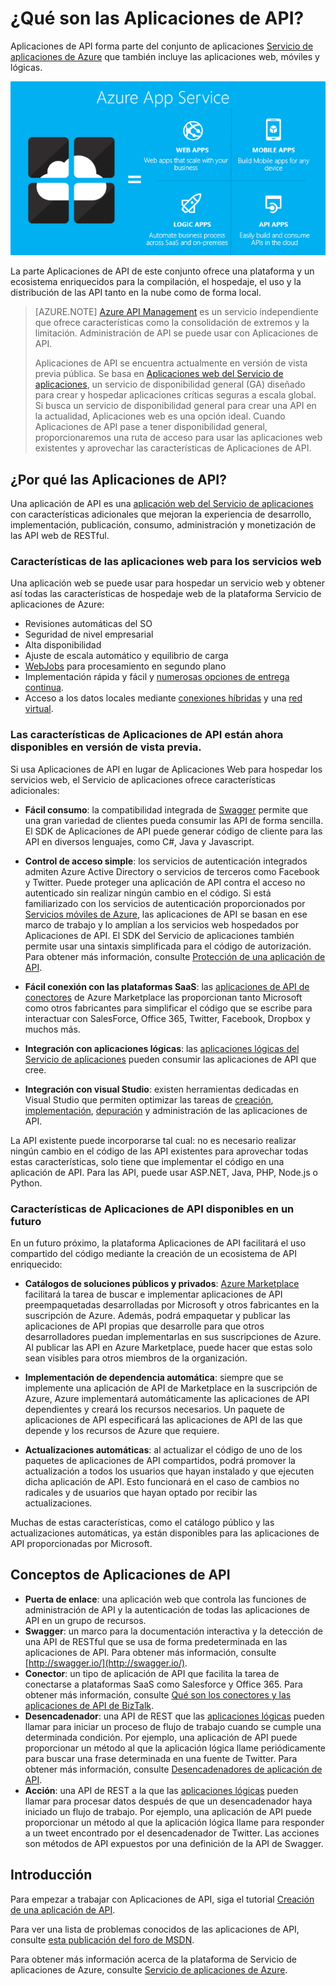 <properties 
	pageTitle="¿Qué son las Aplicaciones de API?" 
	description="Descubra por qué el Servicio de aplicaciones de Azure es la mejor plataforma para desarrollar, publicar y hospedar API RESTful." 
	services="app-service\api" 
	documentationCenter=".net" 
	authors="tdykstra" 
	manager="wpickett" 
	editor="jimbe"/>

<tags 
	ms.service="app-service-api" 
	ms.workload="web" 
	ms.tgt_pltfrm="na" 
	ms.devlang="na" 
	ms.topic="article" 
	ms.date="05/05/2015" 
	ms.author="tdykstra"/>

# ¿Qué son las Aplicaciones de API?

Aplicaciones de API forma parte del conjunto de aplicaciones [Servicio de aplicaciones de Azure](../app-service/app-service-value-prop-what-is.md) que también incluye las aplicaciones web, móviles y lógicas.

![](./media/app-service-api-apps-why-best-platform/appservicesuite.png)

La parte Aplicaciones de API de este conjunto ofrece una plataforma y un ecosistema enriquecidos para la compilación, el hospedaje, el uso y la distribución de las API tanto en la nube como de forma local.

>[AZURE.NOTE] [Azure API Management](/services/api-management/) es un servicio independiente que ofrece características como la consolidación de extremos y la limitación. Administración de API se puede usar con Aplicaciones de API.
>
>Aplicaciones de API se encuentra actualmente en versión de vista previa pública. Se basa en [Aplicaciones web del Servicio de aplicaciones](../app-service-web/app-service-web-overview.md), un servicio de disponibilidad general (GA) diseñado para crear y hospedar aplicaciones críticas seguras a escala global. Si busca un servicio de disponibilidad general para crear una API en la actualidad, Aplicaciones web es una opción ideal. Cuando Aplicaciones de API pase a tener disponibilidad general, proporcionaremos una ruta de acceso para usar las aplicaciones web existentes y aprovechar las características de Aplicaciones de API.

## ¿Por qué las Aplicaciones de API?

Una aplicación de API es una [aplicación web del Servicio de aplicaciones](../app-service-web/app-service-web-overview.md) con características adicionales que mejoran la experiencia de desarrollo, implementación, publicación, consumo, administración y monetización de las API web de RESTful.

### Características de las aplicaciones web para los servicios web

Una aplicación web se puede usar para hospedar un servicio web y obtener así todas las características de hospedaje web de la plataforma Servicio de aplicaciones de Azure:

- Revisiones automáticas del SO
- Seguridad de nivel empresarial
- Alta disponibilidad
- Ajuste de escala automático y equilibrio de carga
- [WebJobs](../app-service-web/websites-webjobs-resources.md) para procesamiento en segundo plano
- Implementación rápida y fácil y [numerosas opciones de entrega continua](../app-service-web/web-sites-deploy.md).
- Acceso a los datos locales mediante [conexiones híbridas](../integration-hybrid-connection-overview.md) y una [red virtual](../app-service-web/web-sites-integrate-with-vnet.md).

### Las características de Aplicaciones de API están ahora disponibles en versión de vista previa.

Si usa Aplicaciones de API en lugar de Aplicaciones Web para hospedar los servicios web, el Servicio de aplicaciones ofrece características adicionales:

- **Fácil consumo**: la compatibilidad integrada de [Swagger](http://swagger.io/) permite que una gran variedad de clientes pueda consumir las API de forma sencilla. El SDK de Aplicaciones de API puede generar código de cliente para las API en diversos lenguajes, como C#, Java y Javascript.

- **Control de acceso simple**: los servicios de autenticación integrados admiten Azure Active Directory o servicios de terceros como Facebook y Twitter. Puede proteger una aplicación de API contra el acceso no autenticado sin realizar ningún cambio en el código. Si está familiarizado con los servicios de autenticación proporcionados por [Servicios móviles de Azure](../mobile-services-windows-dotnet-how-to-use-client-library.md#authentication), las aplicaciones de API se basan en ese marco de trabajo y lo amplían a los servicios web hospedados por Aplicaciones de API. El SDK del Servicio de aplicaciones también permite usar una sintaxis simplificada para el código de autorización. Para obtener más información, consulte [Protección de una aplicación de API](app-service-api-dotnet-add-authentication.md).

- **Fácil conexión con las plataformas SaaS**: las [aplicaciones de API de conectores](../app-service-logic/app-service-logic-what-are-biztalk-api-apps.md) de Azure Marketplace las proporcionan tanto Microsoft como otros fabricantes para simplificar el código que se escribe para interactuar con SalesForce, Office 365, Twitter, Facebook, Dropbox y muchos más.

- **Integración con aplicaciones lógicas**: las [aplicaciones lógicas del Servicio de aplicaciones](../app-service-logic/app-service-logic-what-are-logic-apps.md) pueden consumir las aplicaciones de API que cree.

- **Integración con visual Studio**: existen herramientas dedicadas en Visual Studio que permiten optimizar las tareas de [creación](app-service-dotnet-create-api-app.md), [implementación](app-service-dotnet-deploy-api-app.md), [depuración](app-service-dotnet-remotely-debug-api-app) y administración de las aplicaciones de API.

La API existente puede incorporarse tal cual: no es necesario realizar ningún cambio en el código de las API existentes para aprovechar todas estas características, solo tiene que implementar el código en una aplicación de API. Para las API, puede usar ASP.NET, Java, PHP, Node.js o Python.

### Características de Aplicaciones de API disponibles en un futuro

En un futuro próximo, la plataforma Aplicaciones de API facilitará el uso compartido del código mediante la creación de un ecosistema de API enriquecido:

- **Catálogos de soluciones públicos y privados**: [Azure Marketplace](http://azure.microsoft.com/marketplace/) facilitará la tarea de buscar e implementar aplicaciones de API preempaquetadas desarrolladas por Microsoft y otros fabricantes en la suscripción de Azure. Además, podrá empaquetar y publicar las aplicaciones de API propias que desarrolle para que otros desarrolladores puedan implementarlas en sus suscripciones de Azure. Al publicar las API en Azure Marketplace, puede hacer que estas solo sean visibles para otros miembros de la organización. 

- **Implementación de dependencia automática**: siempre que se implemente una aplicación de API de Marketplace en la suscripción de Azure, Azure implementará automáticamente las aplicaciones de API dependientes y creará los recursos necesarios. Un paquete de aplicaciones de API especificará las aplicaciones de API de las que depende y los recursos de Azure que requiere.

- **Actualizaciones automáticas**: al actualizar el código de uno de los paquetes de aplicaciones de API compartidos, podrá promover la actualización a todos los usuarios que hayan instalado y que ejecuten dicha aplicación de API. Esto funcionará en el caso de cambios no radicales y de usuarios que hayan optado por recibir las actualizaciones.

Muchas de estas características, como el catálogo público y las actualizaciones automáticas, ya están disponibles para las aplicaciones de API proporcionadas por Microsoft.

## Conceptos de Aplicaciones de API ##

- **Puerta de enlace**: una aplicación web que controla las funciones de administración de API y la autenticación de todas las aplicaciones de API en un grupo de recursos. 
- **Swagger**: un marco para la documentación interactiva y la detección de una API de RESTful que se usa de forma predeterminada en las aplicaciones de API. Para obtener más información, consulte [http://swagger.io/](http://swagger.io/).
- **Conector**: un tipo de aplicación de API que facilita la tarea de conectarse a plataformas SaaS como Salesforce y Office 365. Para obtener más información, consulte [Qué son los conectores y las aplicaciones de API de BizTalk](../app-service-logic/app-service-logic-what-are-biztalk-api-apps.md).
- **Desencadenador**: una API de REST que las [aplicaciones lógicas](../app-service-logic/app-service-logic-what-are-logic-apps.md) pueden llamar para iniciar un proceso de flujo de trabajo cuando se cumple una determinada condición. Por ejemplo, una aplicación de API puede proporcionar un método al que la aplicación lógica llame periódicamente para buscar una frase determinada en una fuente de Twitter. Para obtener más información, consulte [Desencadenadores de aplicación de API](app-service-api-dotnet-triggers.md).
- **Acción**: una API de REST a la que las [aplicaciones lógicas](../app-service-logic/app-service-logic-what-are-logic-apps.md) pueden llamar para procesar datos después de que un desencadenador haya iniciado un flujo de trabajo. Por ejemplo, una aplicación de API puede proporcionar un método al que la aplicación lógica llame para responder a un tweet encontrado por el desencadenador de Twitter. Las acciones son métodos de API expuestos por una definición de la API de Swagger.

## Introducción

Para empezar a trabajar con Aplicaciones de API, siga el tutorial [Creación de una aplicación de API](app-service-dotnet-create-api-app.md).

Para ver una lista de problemas conocidos de las aplicaciones de API, consulte [esta publicación del foro de MSDN](https://social.msdn.microsoft.com/Forums/es-es/7f8b42f2-ac0d-48b8-a35e-3b4934e1c25e/api-app-known-issues?forum=AzureAPIApps).

Para obtener más información acerca de la plataforma de Servicio de aplicaciones de Azure, consulte [Servicio de aplicaciones de Azure](../app-service/app-service-value-prop-what-is.md).

 

<!---HONumber=62-->